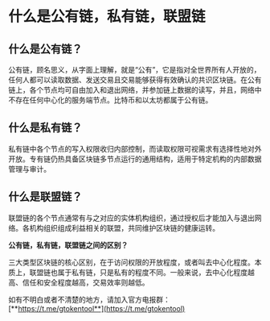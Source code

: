 # 什么是公有链，私有链，联盟链

## 什么是公有链？

公有链，顾名思义，从字面上理解，就是“公有”，它是指对全世界所有人开放的，任何人都可以读取数据、发送交易且交易能够获得有效确认的共识区块链。在公有链上，各个节点均可自由加入和退出网络，并参加链上数据的读写，并且，网络中不存在任何中心化的服务端节点。比特币和以太坊都属于公有链。

## 什么是私有链？

私有链中各个节点的写入权限收归内部控制，而读取权限可视需求有选择性地对外开放。专有链仍热具备区块链多节点运行的通用结构，适用于特定机构的内部数据管理与审计。

## 什么是联盟链？

联盟链的各个节点通常有与之对应的实体机构组织，通过授权后才能加入与退出网络。各机构组织组成利益相关的联盟，共同维护区块链的健康运转。

**公有链，私有链，联盟链之间的区别？**

三大类型区块链的核心区别，在于访问权限的开放程度，或者叫去中心化程度。本质上，联盟链也属于私有链，只是私有的程度不同。一般来说，去中心化程度越高、信任和安全程度越高，交易效率则越低。

如有不明白或者不清楚的地方，请加入官方电报群：[**https://t.me/gtokentool**](https://t.me/gtokentool)

